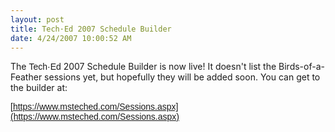 ```yaml
---
layout: post
title: Tech·Ed 2007 Schedule Builder
date: 4/24/2007 10:00:52 AM
---
```


The <font face="Arial">Tech·Ed </font>2007 Schedule Builder is now live! It doesn't list the Birds-of-a-Feather sessions yet, but hopefully they will be added soon. You can get to the builder at:

<font face="Arial">[https://www.msteched.com/Sessions.aspx](https://www.msteched.com/Sessions.aspx)</font>
